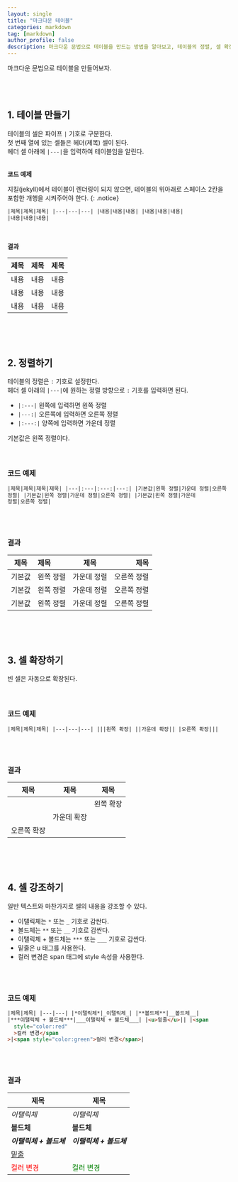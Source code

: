 ```yaml
---
layout: single
title: "마크다운 테이블"
categories: markdown
tag: [markdown]
author_profile: false
description: 마크다운 문법으로 테이블을 만드는 방법을 알아보고, 테이블의 정렬, 셀 확장, 셀 강조 방법을 살펴보겠습니다.
---
```


마크다운 문법으로 테이블을 만들어보자.  
<br>
<br>
<br>

## 1. 테이블 만들기

테이블의 셀은 파이프 <code>|</code> 기호로 구분한다.  
첫 번째 열에 있는 셀들은 헤더(제목) 셀이 된다.  
헤더 셀 아래에 <code>|---|</code>을 입력하여 테이블임을 알린다.
<br>
<br>

**코드 예제**

지킬(jekyll)에서 테이블이 렌더링이 되지 않으면, 테이블의 위아래로 스페이스 2칸을 포함한 개행을 시켜주어야 한다.
{: .notice}

```html
|제목|제목|제목| |---|---|---| |내용|내용|내용| |내용|내용|내용|
|내용|내용|내용|
```

<br>

**결과**

| 제목 | 제목 | 제목 |
| ---- | ---- | ---- |
| 내용 | 내용 | 내용 |
| 내용 | 내용 | 내용 |
| 내용 | 내용 | 내용 |

<br>
<br>
<br>

## 2. 정렬하기

테이블의 정렬은 <code>:</code> 기호로 설정한다.  
헤더 셀 아래의 <code>|---|</code>에 원하는 정렬 방향으로 <code>:</code> 기호를 입력하면 된다.

- <code>|:---|</code> 왼쪽에 입력하면 왼쪽 정렬
- <code>|---:|</code> 오른쪽에 입력하면 오른쪽 정렬
- <code>|:---:|</code> 양쪽에 입력하면 가운데 정렬

기본값은 왼쪽 정렬이다.  
<br>
<br>

### 코드 예제

```html
|제목|제목|제목|제목| |---|:---|:---:|---:| |기본값|왼쪽 정렬|가운데 정렬|오른쪽
정렬| |기본값|왼쪽 정렬|가운데 정렬|오른쪽 정렬| |기본값|왼쪽 정렬|가운데
정렬|오른쪽 정렬|
```

<br>
<br>

### 결과

| 제목   | 제목      |    제목     |        제목 |
| ------ | :-------- | :---------: | ----------: |
| 기본값 | 왼쪽 정렬 | 가운데 정렬 | 오른쪽 정렬 |
| 기본값 | 왼쪽 정렬 | 가운데 정렬 | 오른쪽 정렬 |
| 기본값 | 왼쪽 정렬 | 가운데 정렬 | 오른쪽 정렬 |

<br>
<br>
<br>

## 3. 셀 확장하기

빈 셀은 자동으로 확장된다.  
<br>
<br>

### 코드 예제

```html
|제목|제목|제목| |---|---|---| |||왼쪽 확장| ||가운데 확장|| |오른쪽 확장|||
```

<br>
<br>

### 결과

| 제목        | 제목        | 제목      |
| ----------- | ----------- | --------- |
|             |             | 왼쪽 확장 |
|             | 가운데 확장 |           |
| 오른쪽 확장 |             |           |

<br>
<br>
<br>

## 4. 셀 강조하기

일반 텍스트와 마찬가지로 셀의 내용을 강조할 수 있다.

- 이탤릭체는 <code>\*</code> 또는 <code>\_</code> 기호로 감싼다.
- 볼드체는 <code>\*\*</code> 또는 <code>\_\_</code> 기호로 감싼다.
- 이탤릭체 + 볼드체는 <code>\*\*\*</code> 또는 <code>\_\_\_</code> 기호로 감싼다.
- 밑줄은 u 태그를 사용한다.
- 컬러 변경은 span 태그에 style 속성을 사용한다.

<br>
<br>

### 코드 예제

```html
|제목|제목| |---|---| |*이탤릭체*|_이탤릭체_| |**볼드체**|__볼드체__|
|***이탤릭체 + 볼드체***|___이탤릭체 + 볼드체___| |<u>밑줄</u>|| |<span
  style="color:red"
  >컬러 변경</span
>|<span style="color:green">컬러 변경</span>|
```

<br>
<br>

### 결과

| 제목                                     | 제목                                       |
| ---------------------------------------- | ------------------------------------------ |
| _이탤릭체_                               | _이탤릭체_                                 |
| **볼드체**                               | **볼드체**                                 |
| **_이탤릭체 + 볼드체_**                  | **_이탤릭체 + 볼드체_**                    |
| <u>밑줄</u>                              |                                            |
| <span style="color:red">컬러 변경</span> | <span style="color:green">컬러 변경</span> |
